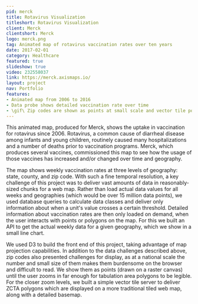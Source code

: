 ```yaml
---
pid: merck
title: Rotavirus Visualization
titleshort: Rotavirus Visualization
client: Merck
clientshort: Merck
logo: merck.png
tag: Animated map of rotavirus vaccination rates over ten years
date: 2017-02-01
category: Healthcare
featured: true
slideshow: true
video: 232558037
link: https://merck.axismaps.io/
layout: project
nav: Portfolio
features:
- Animated map from 2006 to 2016
- Data probe shows detailed vaccination rate over time
- \gif\ Zip codes are shown as points at small scale and vector tile polygons at large scale
---
```


This animated map, produced for Merck, shows the uptake in vaccination for rotavirus since 2006. Rotavirus, a common cause of diarrheal disease among infants and young children, routinely caused many hospitalizations and a number of deaths prior to vaccination programs. Merck, which produces several vaccines, commissioned this map to see how the usage of those vaccines has increased and/or changed over time and geography.

The map shows weekly vaccination rates at three levels of geography: state, county, and zip code. With such a fine temporal resolution, a key challenge of this project was to deliver vast amounts of data in reasonably-sized chunks for a web map. Rather than load actual data values for all weeks and geographies (which would be over 15 million data points), we used database queries to calculate data classes and deliver only information about when a unit's value crosses a certain threshold. Detailed information about vaccination rates are then only loaded on demand, when the user interacts with points or polygons on the map. For this we built an API to get the actual weekly data for a given geography, which we show in a small line chart.

We used D3 to build the front end of this project, taking advantage of map projection capabilities. In addition to the data challenges described above, zip codes also presented challenges for display, as at a national scale the number and small size of them makes them burdensome on the browser and difficult to read. We show them as points (drawn on a raster canvas) until the user zooms in far enough for tabulation area polygons to be legible. For the closer zoom levels, we built a simple vector tile server to deliver ZCTA polygons which are displayed on a more traditional tiled web map, along with a detailed basemap.